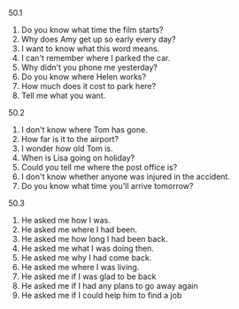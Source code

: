50.1 
  1. Do you know what time the film starts?
  2. Why does Amy get up so early every day?
  3. I want to know what this word means.
  4. I can't remember where I parked the car.
  5. Why didn't you phone me yesterday?
  6. Do you know where Helen works?
  7. How much does it cost to park here?
  8. Tell me what you want.

50.2
  1. I don't know where Tom has gone.
  2. How far is it to the airport?
  3. I wonder how old Tom is.
  4. When is Lisa going on holiday?
  5. Could you tell me where the post office is?
  6. I don't know whether anyone was injured in the accident.
  7. Do you know what time you'll arrive tomorrow?

50.3
  1. He asked me how I was.
  2. He asked me where I had been.
  3. He asked me how long I had been back.
  4. He asked me what I was doing then.
  5. He asked me why I had come back.
  6. He asked me where I was living.
  7. He asked me if I was glad to be back
  8. He asked me if I had any plans to go away again
  9. He asked me if I could help him to find a job